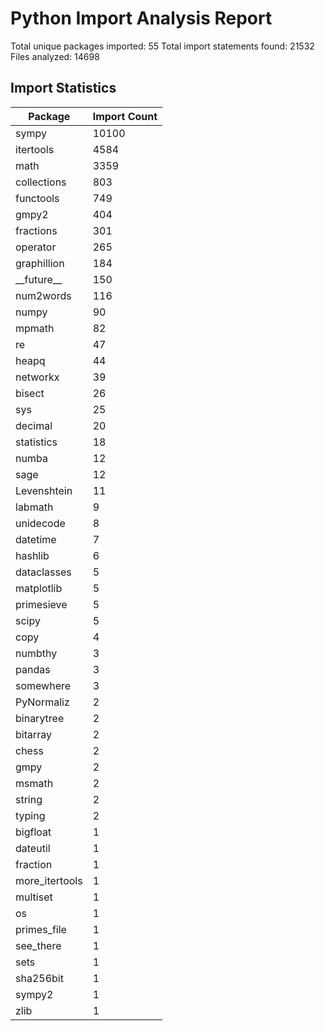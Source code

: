 # Python Import Analysis Report

Total unique packages imported: 55
Total import statements found: 21532
Files analyzed: 14698

## Import Statistics

| Package | Import Count |
|---------|--------------|
| sympy | 10100 |
| itertools | 4584 |
| math | 3359 |
| collections | 803 |
| functools | 749 |
| gmpy2 | 404 |
| fractions | 301 |
| operator | 265 |
| graphillion | 184 |
| \_\_future\_\_ | 150 |
| num2words | 116 |
| numpy | 90 |
| mpmath | 82 |
| re | 47 |
| heapq | 44 |
| networkx | 39 |
| bisect | 26 |
| sys | 25 |
| decimal | 20 |
| statistics | 18 |
| numba | 12 |
| sage | 12 |
| Levenshtein | 11 |
| labmath | 9 |
| unidecode | 8 |
| datetime | 7 |
| hashlib | 6 |
| dataclasses | 5 |
| matplotlib | 5 |
| primesieve | 5 |
| scipy | 5 |
| copy | 4 |
| numbthy | 3 |
| pandas | 3 |
| somewhere | 3 |
| PyNormaliz | 2 |
| binarytree | 2 |
| bitarray | 2 |
| chess | 2 |
| gmpy | 2 |
| msmath | 2 |
| string | 2 |
| typing | 2 |
| bigfloat | 1 |
| dateutil | 1 |
| fraction | 1 |
| more\_itertools | 1 |
| multiset | 1 |
| os | 1 |
| primes\_file | 1 |
| see\_there | 1 |
| sets | 1 |
| sha256bit | 1 |
| sympy2 | 1 |
| zlib | 1 |
